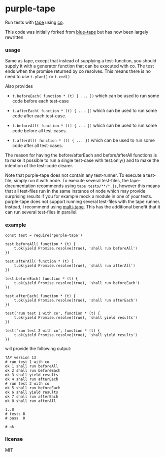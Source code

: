 # purple-tape

Run tests with [tape](https://github.com/substack/tape) using [co](https://github.com/tj/co).

This code was initially forked from
[blue-tape](https://github.com/spion/blue-tape) but has now been largely
rewritten.

### usage

Same as tape, except that instead of supplying a test-function, you should
supply it with a generator function that can be executed with co. The test ends
when the promise returned by co resolves.  This means there is no need to use
`t.plan()` or `t.end()`

Also provides

- `t.beforeEach( function * (t) { ... })` which can be used to run some
  code before each test-case

- `t.afterEach( function * (t) { ... })` which can be used to run some
  code after each test-case.

- `t.beforeAll( function * (t) { ... })` which can be used to run some code
  before all test-cases.

- `t.afterAll( function * (t) { ... })` which can be used to run some code
  after all test-cases.

The reason for having the before/afterEach and before/afterAll functions is to make
it possible to run a single test-case with test.only() and to make the intention
of the test-code clearer.

Note that purple-tape does not contain any test-runner. To execute a test-file,
simply run it with node. To execute several test-files, the tape-documentation
recommends using `tape tests/**/*.js`, however this means that all test-files
run in the same instance of node which may provide surprising results if you for
example mock a module in one of your tests. purple-tape does not support running
several test-files with the tape runner. Instead, I recommend using
[multi-tape](https://www.npmjs.com/package/multi-tape). This has the additional
benefit that it can run several test-files in parallel.

### example

    const test = require('purple-tape')

    test.beforeAll( function * (t) {
        t.ok(yield Promise.resolve(true), 'shall run beforeAll')
    })

    test.afterAll( function * (t) {
        t.ok(yield Promise.resolve(true), 'shall run afterAll')
    })

    test.beforeEach( function * (t) {
        t.ok(yield Promise.resolve(true), 'shall run beforeEach')
    })

    test.afterEach( function * (t) {
        t.ok(yield Promise.resolve(true), 'shall run afterEach')
    })

    test('run test 1 with co', function * (t) {
        t.ok(yield Promise.resolve(true), 'shall yield results')
    })

    test('run test 2 with co', function * (t) {
        t.ok(yield Promise.resolve(true), 'shall yield results')
    })

will provide the following output:

    TAP version 13
    # run test 1 with co
    ok 1 shall run beforeAll
    ok 2 shall run beforeEach
    ok 3 shall yield results
    ok 4 shall run afterEach
    # run test 2 with co
    ok 5 shall run beforeEach
    ok 6 shall yield results
    ok 7 shall run afterEach
    ok 8 shall run afterAll

    1..8
    # tests 8
    # pass  8

    # ok


### license

MIT
